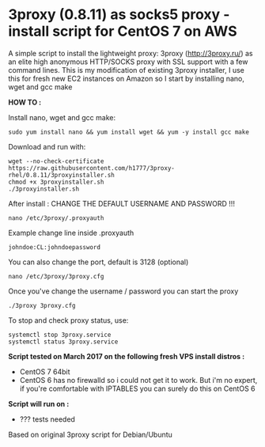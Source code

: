 3proxy (0.8.11) as socks5 proxy - install script for CentOS 7 on AWS
======================================================

A simple script to install the lightweight proxy: 3proxy (http://3proxy.ru/) as an elite high anonymous HTTP/SOCKS proxy with SSL support with a few command lines.
This is my modification of existing 3proxy installer, I use this for fresh new EC2 instances on Amazon so I start by installing nano, wget and gcc make


**HOW TO :**

Install nano, wget and gcc make:

    sudo yum install nano && yum install wget && yum -y install gcc make
	
Download and run with:

    wget --no-check-certificate https://raw.githubusercontent.com/h1777/3proxy-rhel/0.8.11/3proxyinstaller.sh
    chmod +x 3proxyinstaller.sh
    ./3proxyinstaller.sh

After install : CHANGE THE DEFAULT USERNAME AND PASSWORD !!!

    nano /etc/3proxy/.proxyauth

Example change line inside .proxyauth

    johndoe:CL:johndoepassword

You can also change the port, default is 3128 (optional)

    nano /etc/3proxy/3proxy.cfg


Once you've change the username / password you can start the proxy

    ./3proxy 3proxy.cfg

To stop and check proxy status, use:

	systemctl stop 3proxy.service
	systemctl status 3proxy.service


**Script tested on March 2017 on the following fresh VPS install distros :**

- CentOS 7 64bit
- CentOS 6 has no firewalld so i could not get it to work. But i'm no expert, if you're comfortable with IPTABLES you can surely do this on CentOS 6


**Script will run on :**
- ??? tests needed


Based on original 3proxy script for Debian/Ubuntu
